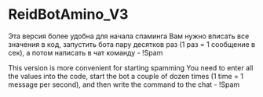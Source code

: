 # ReidBotAmino_V3
Эта версия более удобна для начала спаминга
Вам нужно вписать все значения в код, запустить бота пару десятков раз (1 раз = 1 сообщение в сек), а потом написать в чат команду - !Spam

This version is more convenient for starting spamming 
You need to enter all the values into the code, start the bot a couple of dozen times (1 time = 1 message per second), and then write the command to the chat - !Spam
